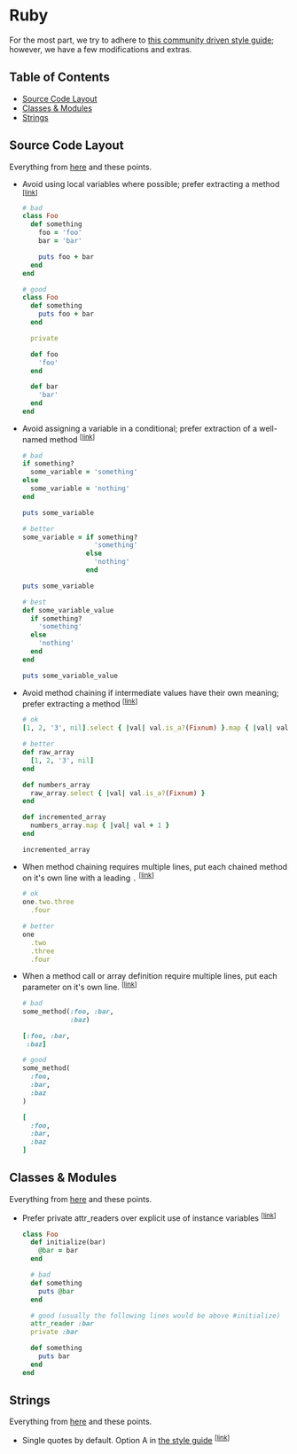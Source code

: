 # Ruby

For the most part, we try to adhere to [this community driven style
guide](https://github.com/bbatsov/ruby-style-guide); however, we have a few
modifications and extras.

## Table of Contents

- [Source Code Layout](#source-code-layout)
- [Classes & Modules](#classes--modules)
- [Strings](#strings)

## Source Code Layout

Everything from [here](https://github.com/bbatsov/ruby-style-guide#source-code-layout)
and these points.

- <a name="avoid-locals"></a>Avoid using local variables where possible; prefer
  extracting a method <sup>[[link](#avoid-locals)]</sup>

  ```ruby
  # bad
  class Foo
    def something
      foo = 'foo'
      bar = 'bar'

      puts foo + bar
    end
  end

  # good
  class Foo
    def something
      puts foo + bar
    end

    private

    def foo
      'foo'
    end

    def bar
      'bar'
    end
  end
  ```

- <a name="conditional-assignment"></a>Avoid assigning a variable in a conditional;
  prefer extraction of a well-named method <sup>[[link](#conditional-assignment)]</sup>

  ```ruby
  # bad
  if something?
    some_variable = 'something'
  else
    some_variable = 'nothing'
  end

  puts some_variable

  # better
  some_variable = if something?
                    'something'
                  else
                    'nothing'
                  end

  puts some_variable

  # best
  def some_variable_value
    if something?
      'something'
    else
      'nothing'
    end
  end

  puts some_variable_value
  ```
- <a name="method-chaining"></a>Avoid method chaining if intermediate values
  have their own meaning; prefer extracting a method
  <sup>[[link](#method-chaining)]</sup>

  ```ruby
  # ok
  [1, 2, '3', nil].select { |val| val.is_a?(Fixnum) }.map { |val| val + 1 }

  # better
  def raw_array
    [1, 2, '3', nil]
  end

  def numbers_array
    raw_array.select { |val| val.is_a?(Fixnum) }
  end

  def incremented_array
    numbers_array.map { |val| val + 1 }
  end

  incremented_array
  ```

- <a name="method-chaining-multi"></a>When method chaining requires multiple
  lines, put each chained method on it's own line with a leading `.`
  <sup>[[link](#method-chaining-multi)]</sup>

  ```ruby
  # ok
  one.two.three
    .four

  # better
  one
    .two
    .three
    .four
  ```

- <a name="multiline"></a>When a method call or array definition require
  multiple lines, put each parameter on it's own line.
  <sup>[[link](#multiline)]</sup>

  ```ruby
  # bad
  some_method(:foo, :bar,
              :baz)

  [:foo, :bar,
   :baz]

  # good
  some_method(
    :foo,
    :bar,
    :baz
  )

  [
    :foo,
    :bar,
    :baz
  ]
  ```

## Classes & Modules

Everything from [here](https://github.com/bbatsov/ruby-style-guide#classes--modules)
and these points.

- <a name="private-attr"></a>Prefer private attr_readers over explicit use of
  instance variables <sup>[[link](#private-attr)]</sup>

  ```ruby
  class Foo
    def initialize(bar)
      @bar = bar
    end

    # bad
    def something
      puts @bar
    end

    # good (usually the following lines would be above #initialize)
    attr_reader :bar
    private :bar

    def something
      puts bar
    end
  end
  ```

## Strings

Everything from [here](https://github.com/bbatsov/ruby-style-guide#strings)
and these points.

- <a name="single-quotes"></a>Single quotes by default. Option A in [the style
  guide](https://github.com/bbatsov/ruby-style-guide#consistent-string-literals)
  <sup>[[link](#single-quotes)]</sup>

